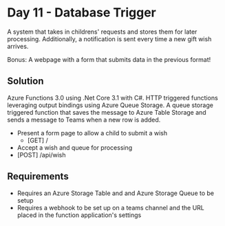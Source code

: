 # Day 11 - Database Trigger

A system that takes in childrens' requests and stores them for later processing. Additionally, a notification is sent every time a new gift wish arrives.

Bonus: A webpage with a form that submits data in the previous format!

## Solution

Azure Functions 3.0 using .Net Core 3.1 with C#. HTTP triggered functions leveraging output bindings using Azure Queue Storage. A queue storage triggered function that saves the message to Azure Table Storage and sends a message to Teams when a new row is added.

* Present a form page to allow a child to submit a wish
  * \[GET\] /
* Accept a wish and queue for processing
 * \[POST\] /api/wish

## Requirements

* Requires an Azure Storage Table and and Azure Storage Queue to be setup
* Requires a webhook to be set up on a teams channel and the URL placed in the function application's settings
